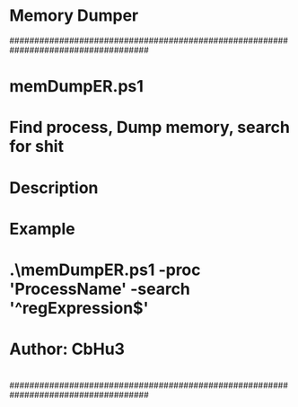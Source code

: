 # Memory Dumper
####################################################################################
# 
# memDumpER.ps1 
# Find process, Dump memory, search for shit 
#
# Description 
#
# Example 
#	 .\memDumpER.ps1 -proc 'ProcessName' -search '^regExpression$'
#
# Author: CbHu3
#
####################################################################################
